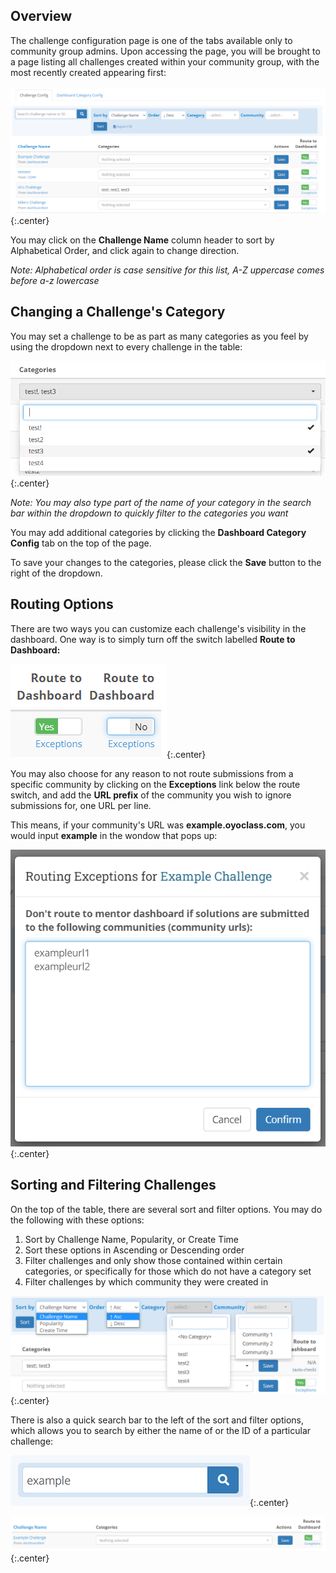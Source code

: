 ## Overview
The challenge configuration page is one of the tabs available only to community
group admins. Upon accessing the page, you will be brought to a page listing
all challenges created within your community group, with the most recently
created appearing first:

![Challenge Config List](../../img/clgconfig/list.png){:.center}

You may click on the **Challenge Name** column header to sort by Alphabetical
Order, and click again to change direction.

*Note: Alphabetical order is case sensitive for this list, A-Z uppercase comes*
*before a-z lowercase*

## Changing a Challenge's Category
You may set a challenge to be as part as many categories as you feel by using
the dropdown next to every challenge in the table:

![Challenge Config List](../../img/clgconfig/list_change_category.png){:.center}

*Note: You may also type part of the name of your category in the search bar*
*within the dropdown to quickly filter to the categories you want*

You may add additional categories by clicking the **Dashboard Category Config**
tab on the top of the page.

To save your changes to the categories, please click the **Save** button to the
right of the dropdown.

## Routing Options
There are two ways you can customize each challenge's visibility in the
dashboard. One way is to simply turn off the switch labelled **Route to**
**Dashboard:**

![Challenge Route Switch](../../img/clgconfig/list_route_switch.png){:.center}

You may also choose for any reason to not route submissions from a specific
community by clicking on the **Exceptions** link below the route switch, and
add the **URL prefix** of the community you wish to ignore submissions for,
one URL per line.

This means, if your community's URL was **example.oyoclass.com**, you would
input **example** in the wondow that pops up:

![Challenge Routing Exception](../../img/clgconfig/list_route_exception.png){:.center}

## Sorting and Filtering Challenges
On the top of the table, there are several sort and filter options. You may do
the following with these options:

1. Sort by Challenge Name, Popularity, or Create Time
2. Sort these options in Ascending or Descending order
3. Filter challenges and only show those contained within certain categories,
or specifically for those which do not have a category set
4. Filter challenges by which community they were created in

![Challenge List Filter](../../img/clgconfig/list_filter.png){:.center}

There is also a quick search bar to the left of the sort and filter options,
which allows you to search by either the name of or the ID of a particular
challenge:

![Quick Search](../../img/clgconfig/list_quick_search.png){:.center}

![Quick Search Results](../../img/clgconfig/list_quick_search_results.png){:.center}
